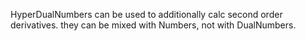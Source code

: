 HyperDualNumbers can be used to additionally calc second order derivatives.
they can be mixed with Numbers, not with DualNumbers.